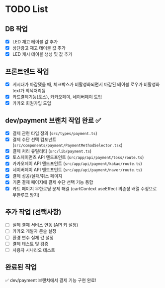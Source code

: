 # TODO List

## DB 작업

- [x] LED 재고 테이블 값 추가
- [x] 상단광고 재고 테이블 값 추가
- [x] LED 캐시 테이블 생성 및 값 추가

## 프론트엔드 작업

- [x] 게시대가 마감됐을 때, 체크박스가 비활성화되면서 마감된 테이블 로우가 비활성화 text가 회색처리됨
- [x] 카드결제기능(토스), 카카오페이, 네이버페이 도입
- [x] 카카오 회원가입 도입

## dev/payment 브랜치 작업 완료 ✅

- [x] 결제 관련 타입 정의 (`src/types/payment.ts`)
- [x] 결제 수단 선택 컴포넌트 (`src/components/payment/PaymentMethodSelector.tsx`)
- [x] 결제 처리 유틸리티 (`src/lib/payment.ts`)
- [x] 토스페이먼츠 API 엔드포인트 (`src/app/api/payment/toss/route.ts`)
- [x] 카카오페이 API 엔드포인트 (`src/app/api/payment/kakao/route.ts`)
- [x] 네이버페이 API 엔드포인트 (`src/app/api/payment/naver/route.ts`)
- [x] 결제 성공/실패/취소 페이지
- [x] 기존 결제 페이지에 결제 수단 선택 기능 통합
- [x] 카트 페이지 무한로딩 문제 해결 (cartContext useEffect 의존성 배열 수정으로 무한루프 방지)

## 추가 작업 (선택사항)

- [ ] 실제 결제 서비스 연동 (API 키 설정)
- [ ] 카카오 개발자 콘솔 설정
- [ ] 환경 변수 실제 값 설정
- [ ] 결제 테스트 및 검증
- [ ] 사용자 시나리오 테스트

## 완료된 작업

✅ dev/payment 브랜치에서 결제 기능 구현 완료!
